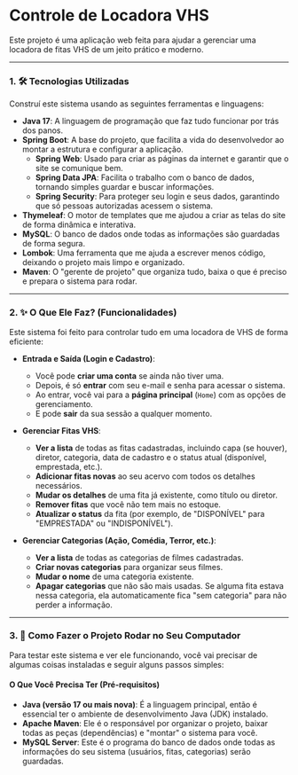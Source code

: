 # Controle de Locadora VHS

Este projeto é uma aplicação web feita para ajudar a gerenciar uma locadora de fitas VHS de um jeito prático e moderno.

---

### 1. 🛠️ Tecnologias Utilizadas

Construí este sistema usando as seguintes ferramentas e linguagens:

* **Java 17**: A linguagem de programação que faz tudo funcionar por trás dos panos.
* **Spring Boot**: A base do projeto, que facilita a vida do desenvolvedor ao montar a estrutura e configurar a aplicação.
    * **Spring Web**: Usado para criar as páginas da internet e garantir que o site se comunique bem.
    * **Spring Data JPA**: Facilita o trabalho com o banco de dados, tornando simples guardar e buscar informações.
    * **Spring Security**: Para proteger seu login e seus dados, garantindo que só pessoas autorizadas acessem o sistema.
* **Thymeleaf**: O motor de templates que me ajudou a criar as telas do site de forma dinâmica e interativa.
* **MySQL**: O banco de dados onde todas as informações são guardadas de forma segura.
* **Lombok**: Uma ferramenta que me ajuda a escrever menos código, deixando o projeto mais limpo e organizado.
* **Maven**: O "gerente de projeto" que organiza tudo, baixa o que é preciso e prepara o sistema para rodar.

---

### 2. ✨ O Que Ele Faz? (Funcionalidades)

Este sistema foi feito para controlar tudo em uma locadora de VHS de forma eficiente:

* **Entrada e Saída (Login e Cadastro)**:
    * Você pode **criar uma conta** se ainda não tiver uma.
    * Depois, é só **entrar** com seu e-mail e senha para acessar o sistema.
    * Ao entrar, você vai para a **página principal** (`Home`) com as opções de gerenciamento.
    * E pode **sair** da sua sessão a qualquer momento.

* **Gerenciar Fitas VHS**:
    * **Ver a lista** de todas as fitas cadastradas, incluindo capa (se houver), diretor, categoria, data de cadastro e o status atual (disponível, emprestada, etc.).
    * **Adicionar fitas novas** ao seu acervo com todos os detalhes necessários.
    * **Mudar os detalhes** de uma fita já existente, como título ou diretor.
    * **Remover fitas** que você não tem mais no estoque.
    * **Atualizar o status** da fita (por exemplo, de "DISPONÍVEL" para "EMPRESTADA" ou "INDISPONÍVEL").

* **Gerenciar Categorias (Ação, Comédia, Terror, etc.)**:
    * **Ver a lista** de todas as categorias de filmes cadastradas.
    * **Criar novas categorias** para organizar seus filmes.
    * **Mudar o nome** de uma categoria existente.
    * **Apagar categorias** que não são mais usadas. Se alguma fita estava nessa categoria, ela automaticamente fica "sem categoria" para não perder a informação.

---

### 3. 🚀 Como Fazer o Projeto Rodar no Seu Computador

Para testar este sistema e ver ele funcionando, você vai precisar de algumas coisas instaladas e seguir alguns passos simples:

#### O Que Você Precisa Ter (Pré-requisitos)

* **Java (versão 17 ou mais nova)**: É a linguagem principal, então é essencial ter o ambiente de desenvolvimento Java (JDK) instalado.
* **Apache Maven**: Ele é o responsável por organizar o projeto, baixar todas as peças (dependências) e "montar" o sistema para você.
* **MySQL Server**: Este é o programa do banco de dados onde todas as informações do seu sistema (usuários, fitas, categorias) serão guardadas.
